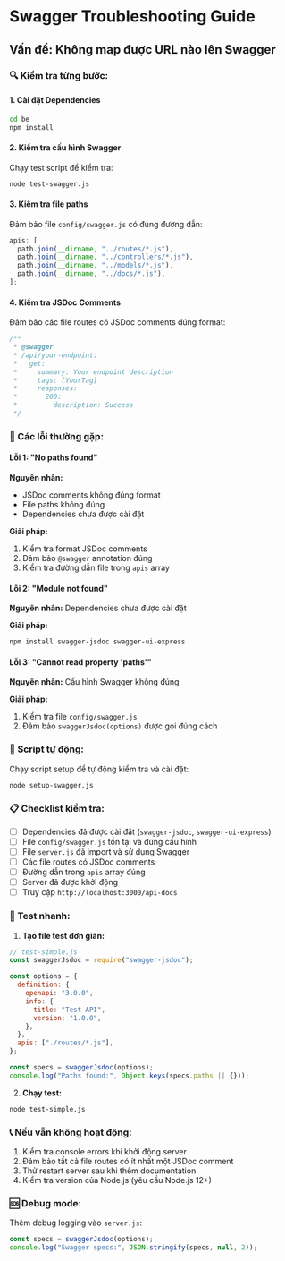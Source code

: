 # Swagger Troubleshooting Guide

## Vấn đề: Không map được URL nào lên Swagger

### 🔍 Kiểm tra từng bước:

#### 1. **Cài đặt Dependencies**

```bash
cd be
npm install
```

#### 2. **Kiểm tra cấu hình Swagger**

Chạy test script để kiểm tra:

```bash
node test-swagger.js
```

#### 3. **Kiểm tra file paths**

Đảm bảo file `config/swagger.js` có đúng đường dẫn:

```javascript
apis: [
  path.join(__dirname, "../routes/*.js"),
  path.join(__dirname, "../controllers/*.js"),
  path.join(__dirname, "../models/*.js"),
  path.join(__dirname, "../docs/*.js"),
];
```

#### 4. **Kiểm tra JSDoc Comments**

Đảm bảo các file routes có JSDoc comments đúng format:

```javascript
/**
 * @swagger
 * /api/your-endpoint:
 *   get:
 *     summary: Your endpoint description
 *     tags: [YourTag]
 *     responses:
 *       200:
 *         description: Success
 */
```

### 🚨 Các lỗi thường gặp:

#### **Lỗi 1: "No paths found"**

**Nguyên nhân:**

- JSDoc comments không đúng format
- File paths không đúng
- Dependencies chưa được cài đặt

**Giải pháp:**

1. Kiểm tra format JSDoc comments
2. Đảm bảo `@swagger` annotation đúng
3. Kiểm tra đường dẫn file trong `apis` array

#### **Lỗi 2: "Module not found"**

**Nguyên nhân:** Dependencies chưa được cài đặt

**Giải pháp:**

```bash
npm install swagger-jsdoc swagger-ui-express
```

#### **Lỗi 3: "Cannot read property 'paths'"**

**Nguyên nhân:** Cấu hình Swagger không đúng

**Giải pháp:**

1. Kiểm tra file `config/swagger.js`
2. Đảm bảo `swaggerJsdoc(options)` được gọi đúng cách

### 🔧 Script tự động:

Chạy script setup để tự động kiểm tra và cài đặt:

```bash
node setup-swagger.js
```

### 📋 Checklist kiểm tra:

- [ ] Dependencies đã được cài đặt (`swagger-jsdoc`, `swagger-ui-express`)
- [ ] File `config/swagger.js` tồn tại và đúng cấu hình
- [ ] File `server.js` đã import và sử dụng Swagger
- [ ] Các file routes có JSDoc comments
- [ ] Đường dẫn trong `apis` array đúng
- [ ] Server đã được khởi động
- [ ] Truy cập `http://localhost:3000/api-docs`

### 🎯 Test nhanh:

1. **Tạo file test đơn giản:**

```javascript
// test-simple.js
const swaggerJsdoc = require("swagger-jsdoc");

const options = {
  definition: {
    openapi: "3.0.0",
    info: {
      title: "Test API",
      version: "1.0.0",
    },
  },
  apis: ["./routes/*.js"],
};

const specs = swaggerJsdoc(options);
console.log("Paths found:", Object.keys(specs.paths || {}));
```

2. **Chạy test:**

```bash
node test-simple.js
```

### 📞 Nếu vẫn không hoạt động:

1. Kiểm tra console errors khi khởi động server
2. Đảm bảo tất cả file routes có ít nhất một JSDoc comment
3. Thử restart server sau khi thêm documentation
4. Kiểm tra version của Node.js (yêu cầu Node.js 12+)

### 🆘 Debug mode:

Thêm debug logging vào `server.js`:

```javascript
const specs = swaggerJsdoc(options);
console.log("Swagger specs:", JSON.stringify(specs, null, 2));
```
